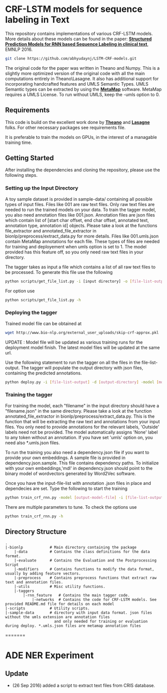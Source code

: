 # CRF-LSTM models for sequence labeling in Text


This repository contains implementations of various CRF-LSTM models. More details about these models can be found in the paper: [**Structured Prediction Models for RNN based Sequence Labeling in clinical text**](https://arxiv.org/abs/1608.00612), EMNLP 2016.
```bash
git clone https://github.com/abhyudaynj/LSTM-CRF-models.git
```

The original code for the paper was written in Theano and Numpy. This is a slightly more optimized version of the original code with all the main computations entirely in Theano\Lasagne. It also has additional support for incorporating handcrafted features and UMLS Semantic Types. UMLS Semantic types can be extracted by using the [**MetaMap**](https://metamap.nlm.nih.gov/) software. MetaMap requires a UMLS License. To run without UMLS, keep the -umls option to 0. 


## Requirements
This code is build on the excellent work done by [**Theano**](https://github.com/Theano/Theano) and [**Lasagne**](https://github.com/Lasagne/Lasagne) folks. For other necessary packages see requirements file.

It is preferable to train the models on GPUs, in the interest of a managable training time.

## Getting Started
After installing the dependencies and cloning the repository, please use the following steps.

### Setting up the Input Directory
A toy sample dataset is provided in sample-data/ containing all possible types of input files. Files like 001 are raw text files. Only raw text files are needed to run the trained models on your data. To train the tagger model, you also need annotation files like 001.json. Annotation files are json files which contain list of [start char offset, end char offset, annotated text, annotation type, annotation id] objects. Please take a look at the functions file\_extractor and annotated\_file\_extractor in bionlp/preprocess/extract\_data.py for more details. Files like 001.umls.json contain MetaMap annotations for each file. These types of files are needed for training and deployement when umls option is set to 1. The model provided has this feature off, so you only need raw text files in your directory. 

The tagger takes as input a file which contains a list of all raw text files to be processed. To generate this file use the following 

```bash
python scripts/get_file_list.py -i [input directory] -o [file-list-output] -e -1
```
For option use 
```bash
python scripts/get_file_list.py -h
```

### Deploying the tagger

Trained model file can be obtained at 
```bash
wget http://www.bio-nlp.org/external_user_uploads/skip-crf-approx.pkl 
```
UPDATE : Model file will be updated as various training runs for the deployment model finish. The latest model files will be updated at the same url.

Use the following statement to run the tagger on all the files in the file-list-output. The tagger will populate the output directory with json files, containing the predicted annotations.

```bash
python deploy.py -i [file-list-output] -d [output-directory] -model [model-file]
```

### Training the tagger

For training the model, each "filename" in the input directory should have a "filename.json" in the same directory. Please take a look at the function annotated\_file\_extractor in bionlp/preprocess/extract\_data.py. This is the function that will be extracting the raw text and annotations from your input files. You only need to provide annotations for the relevant labels, 'Outside' labels need not be provided. The model automatically assigns 'None' label to any token without an annotation. If you have set 'umls' option on, you need also \*.umls.json files.

To run the training you also need a dependency.json file if you want to provide your own embeddings. A sample file is provided in dependency.json.sample. This file contains dependency paths. To initialize with your own embeddings,'mdl' in dependency.json should point to the binary model of wordvectors generated by Word2Vec software. 

Once you have the input-file-list with annotation .json files in place and dependecies are set. Type the following to start the training

```bash
python train_crf_rnn.py -model [output-model-file] -i [file-list-output]
```

There are multiple parameters to tune. To check the options use 
```bash
python train_crf_rnn.py -h 
```
## Directory Structure
    .
    |-bionlp            # Main directory containing the package
        |-data          # Contains the class definitions for the data format.
        |-evaluate      # Contains the Evaluation and the Postprocessing Script
        |-modifiers     # Contains functions to modify the data format, usually by adding feature vectors. 
        |-preprocess    # Contains preprocess functions that extract raw text and annotation files. 
        |-utils         # Misc utility functions. 
        |-taggers       
            |-rnn_feature   # Contains the main tagger code.
                |-networks  # Contains the code for CRF-LSTM models. See provided README.md file for details on each model
    |-scripts           # Utility scripts.
    |-sample-data       # directory with input data format. json files without the umls extension are annotation files 
                          and only needed for training or evaluation during deploy. *.umls.json files are metamap annotation files
=======
# ADE NER Experiment
## Update
- (26 Sep 2016) added a script to extract text files from CRIS database.
